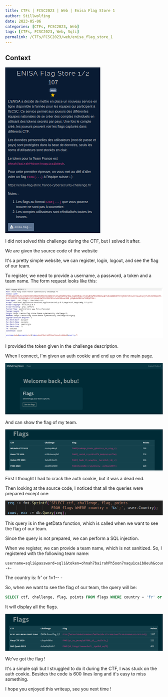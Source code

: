```yaml
---
title: CTFs | FCSC2023 | Web | Enisa Flag Store 1
author: Stillwolfing
date: 2023-05-06
categories: [CTFs, FCSC2023, Web]
tags: [CTFs, FCSC2023, Web, Sqli]
permalink: /CTFs/FCSC2023/web/enisa_flag_store_1
---
```


## Context

![context](/assets/img/CTFs/FCSC2023/web/enisa_flag_store_1/context.png)

I did not solved this challenge during the CTF, but I solved it after.

We are given the source code of the website

It's a pretty simple website, we can register, login, logout, and see the flag of our team.

To register, we need to provide a username, a password, a token and a team name. The form request looks like this:

![form](/assets/img/CTFs/FCSC2023/web/enisa_flag_store_1/form.png)

I provided the token given in the challenge description.

When I connect, I'm given an auth cookie and end up on the main page.

![main_connected](/assets/img/CTFs/FCSC2023/web/enisa_flag_store_1/main_connected.png)

And can show the flag of my team.

![flag_page](/assets/img/CTFs/FCSC2023/web/enisa_flag_store_1/flag_page.png)

First I thought I had to crack the auth cookie, but it was a dead end.

Then looking at the source code, I noticed that all the queries were prepared except one:

![query](/assets/img/CTFs/FCSC2023/web/enisa_flag_store_1/query.png)

This query is in the getData function, which is called when we want to see the flag of our team.

Since the query is not prepared, we can perform a SQL injection.

When we register, we can provide a team name, which is not sanitized. So, I registered with the following team name:

```
username=sqli&password=sqli&token=ohnah7bairahPh5oon7naqu1caib8euh&country=fr'+or+1%3d1--+-
```

The country is: fr' or 1=1-- -

So, when we want to see the flag of our team, the query will be:

```sql
SELECT ctf, challenge, flag, points FROM flags WHERE country = 'fr' or 1=1-- -
```

It will display all the flags.

![flag](/assets/img/CTFs/FCSC2023/web/enisa_flag_store_1/flag.png)

We've got the flag !

It's a simple sqli but I struggled to do it during the CTF, I was stuck on the auth cookie. Besides the code is 600 lines long and it's easy to miss something.

I hope you enjoyed this writeup, see you next time !
